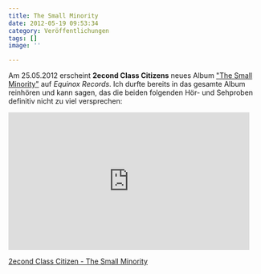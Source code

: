 ```yaml
---
title: The Small Minority
date: 2012-05-19 09:53:34
category: Veröffentlichungen
tags: []
image: ''

---
```


Am 25.05.2012 erscheint **2econd Class Citizens** neues Album ["The Small Minority"](http://www.e-q-x.net/releases/eqx038/) auf *Equinox Records*. Ich durfte bereits in das gesamte Album reinhören und kann sagen, das die beiden folgenden Hör- und Sehproben definitiv nicht zu viel versprechen:  
<iframe src="http://www.youtube.com/embed/TE3ziuYS7a8" frameborder="0" width="480" height="274"></iframe>
  
[2econd Class Citizen - The Small Minority](http://www.e-q-x.net/releases/eqx038/)
